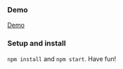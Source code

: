 ### Demo
[Demo](http://opening-times.s3-website.eu-west-3.amazonaws.com)
### Setup and install

`npm install` and `npm start`. Have fun!


